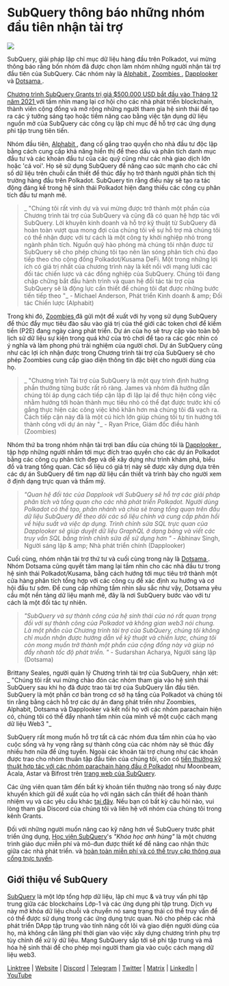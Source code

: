 # SubQuery thông báo những nhóm đầu tiên nhận tài trợ

![](https://miro.medium.com/max/1400/1*qp0hhPcvodDIMmVScohSnw.png)

SubQuery, giải pháp lập chỉ mục dữ liệu hàng đầu trên Polkadot, vui mừng thông báo rằng bốn nhóm đã được chọn làm nhóm những người nhận tài trợ đầu tiên của SubQuery. Các nhóm này là [ Alphabit ](https://www.polkadata.xyz/), [ Zoombies ](https://zoombies.world), [ Dapplooker ](https://dapplooker.com/) và [ Dotsama ](http://dotsama.ai/).

[ Chương trình SubQuery Grants trị giá $500.000 USD bắt đầu vào Tháng 12 năm 2021 ](./20211222-grants.md) với tầm nhìn mang lại cơ hội cho các nhà phát triển blockchain, thành viên cộng đồng và mở rộng những người tham gia hệ sinh thái để tạo ra các ý tưởng sáng tạo hoặc tiềm năng cao bằng việc tận dụng dữ liệu nguồn mở của SubQuery các công cụ lập chỉ mục để hỗ trợ các ứng dụng phi tập trung tiên tiến.

Nhóm đầu tiên, [ Alphabit ](https://www.polkadata.xyz/), đang cố gắng trao quyền cho nhà đầu tư độc lập bằng cách cung cấp khả năng hiển thị để theo dấu và phân tích danh mục đầu tư và các khoản đầu tư của các quỹ cũng như các nhà giao dịch lớn hoặc 'cá voi'. Họ sẽ sử dụng SubQuery để nâng cao sức mạnh cho các chỉ số dữ liệu trên chuỗi cần thiết để thúc đẩy họ trở thành người phân tích thị trường hàng đầu trên Polkadot. SubQuery tin rằng điều này sẽ tạo ra tác động đáng kể trong hệ sinh thái Polkadot hiện đang thiếu các công cụ phân tích đầu tư mạnh mẽ.

> _ "Chúng tôi rất vinh dự và vui mừng được trở thành một phần của Chương trình tài trợ của SubQuery và cũng đã có quan hệ hợp tác với SubQuery. Lời khuyên kinh doanh và hỗ trợ kỹ thuật từ SubQuery đã hoàn toàn vượt qua mong đợi của chúng tôi về sự hỗ trợ mà chúng tôi có thể nhận được với tư cách là một công ty khởi nghiệp nhỏ trong ngành phân tích. Nguồn quỹ hào phóng mà chúng tôi nhận được từ SubQuery sẽ cho phép chúng tôi tạo nên làn sóng phân tích chủ đạo tiếp theo cho cộng đồng Polkadot/Kusama DeFi. Một trong những lợi ích có giá trị nhất của chương trình này là kết nối với mạng lưới các đối tác chiến lược và các đồng nghiệp của SubQuery. Chúng tôi đang chập chững bắt đầu hành trình và quan hệ đối tác tài trợ của SubQuery sẽ là động lực cần thiết để chúng tôi đạt được những bước tiến tiếp theo "_ - Michael Anderson, Phát triển Kinh doanh & amp; Đối tác Chiến lược (Alphabit)

Trong khi đó, [ Zoombies ](https://zoombies.world/) đã gửi một đề xuất với hy vọng sử dụng SubQuery để thúc đẩy mục tiêu đào sâu vào giá trị của thế giới các token chơi để kiếm tiền (P2E) đang ngày càng phát triển. Dự án của họ sẽ truy cập vào toàn bộ lịch sử dữ liệu sự kiện trong quá khứ của trò chơi để tạo ra các góc nhìn có ý nghĩa và làm phong phú trải nghiệm của người chơi. Dự án SubQuery cũng như các lợi ích nhận được trong Chương trình tài trợ của SubQuery sẽ cho phép Zoombies cung cấp giao diện thông tin đặc biệt cho người dùng của họ.

> _ "Chương trình Tài trợ của SubQuery là một quy trình định hướng phần thưởng từng bước rất rõ ràng. James và nhóm đã hướng dẫn chúng tôi áp dụng cách tiếp cận lặp đi lặp lại để thực hiện công việc nhằm hướng tới hoàn thành mục tiêu nhỏ có thể đạt được trước khi cố gắng thực hiện các công việc khó khăn hơn mà chúng tôi đã vạch ra. Cách tiếp cận này đã là một cú hích lớn giúp chúng tôi tự tin hướng tới thành công với dự án này "_ - Ryan Price, Giám đốc điều hành (Zoombies)

Nhóm thứ ba trong nhóm nhận tài trợi ban đầu của chúng tôi là [ Dapplooker ](https://dapplooker.com/), tập hợp những người nhắm tới mục đích trao quyền cho các dự án Polkadot bằng các công cụ phân tích đẹp và dễ xây dựng như trình khám phá, biểu đồ và trang tổng quan. Các số liệu có giá trị này sẽ được xây dựng dựa trên các dự án SubQuery để tìm nạp dữ liệu cần thiết và trình bày cho người xem ở định dạng trực quan và thẩm mỹ.

> _"Quan hệ đối tác của Dapplook với SubQuery sẽ hỗ trợ các giải pháp phân tích và tổng quan cho các nhà phát triển Polkadot. Người dùng Polkadot có thể tạo, phân nhánh và chia sẻ trang tổng quan trên đầu dữ liệu SubQuery để theo dõi các số liệu chính và cung cấp phản hồi về hiệu suất và việc áp dụng. Trình chỉnh sửa SQL trực quan của Dapplooker sẽ giúp duyệt dữ liệu GraphQL ở dạng bảng và viết các truy vấn SQL bằng trình chỉnh sửa dễ sử dụng hơn "_ - Abhinav Singh, Người sáng lập & amp; Nhà phát triển chính (Dapplooker)

Cuối cùng, nhóm nhận tài trợ thứ tư và cuối cùng trong này là [ Dotsama ](http://dotsama.ai/). Nhóm Dotsama cũng quyết tâm mang lại tầm nhìn cho các nhà đầu tư trong hệ sinh thái Polkadot/Kusama, bằng cách hướng tới mục tiêu trở thành một cửa hàng phân tích tổng hợp với các công cụ để xác định xu hướng và cơ hội đầu tư sớm. Để cung cấp những tầm nhìn sâu sắc như vậy, Dotsama yêu cầu một nền tảng dữ liệu mạnh mẽ, đây là nơi SubQuery bước vào với tư cách là một đối tác tự nhiên.

> _"SubQuery và sự thành công của hệ sinh thái của nó rất quan trọng đối với sự thành công của Polkadot và không gian web3 nói chung. Là một phần của Chương trình tài trợ của SubQuery, chúng tôi không chỉ muốn nhận được hướng dẫn về kỹ thuật và chiến lược, chúng tôi còn mong muốn trở thành một phần của cộng đồng này và giúp nó đẩy nhanh tốc độ phát triển. "_ - Sudarshan Acharya, Người sáng lập (Dotsama)

Brittany Seales, người quản lý Chương trình tài trợ của SubQuery, nhận xét: _ "Chúng tôi rất vui mừng chào đón các nhóm tham gia vào hệ sinh thái SubQuery sau khi họ đã được trao tài trợ của SubQuery lần đầu tiên. SubQuery là một phần cơ bản trong cơ sở hạ tầng của Polkadot và chúng tôi tin rằng bằng cách hỗ trợ các dự án đang phát triển như Zoombies, Alphabit, Dotsama và Dapplooker và kết nối họ với các nhóm parachain hiện có, chúng tôi có thể đẩy nhanh tầm nhìn của mình về một cuộc cách mạng dữ liệu Web3 "_

SubQuery rất mong muốn hỗ trợ tất cả các nhóm đưa tầm nhìn của họ vào cuộc sống và hy vọng rằng sự thành công của các nhóm này sẽ thúc đẩy nhiều hơn nữa để ứng tuyển. Ngoài các khoản tài trợ chung như các khoản được trao cho nhóm thuần tập đầu tiên của chúng tôi, còn có [tiền thưởng kỹ thuật hợp tác với các nhóm parachain hàng đầu ở Polkadot](./20220127-grants-bounties.md) như Moonbeam, Acala, Astar và Bifrost trên [trang web của SubQuery](https://subquery.network/grants).

Các ứng viên quan tâm đến bất kỳ khoản tiền thưởng nào trong số này được khuyến khích gửi đề xuất của họ với ngân sách cần thiết để hoàn thành nhiệm vụ và các yêu cầu khác [tại đây](https://docs.google.com/forms/d/e/1FAIpQLSfmMazkebKwNTWThBkVGaxf2Bg8s4aWZ0ZhwiMCtc9kv4sJHQ/viewform). Nếu bạn có bất kỳ câu hỏi nào, vui lòng tham gia Discord của chúng tôi và liên hệ với nhóm của chúng tôi trong kênh Grants.

Đối với những người muốn nâng cao kỹ năng hơn về SubQuery trước phát triển ứng dụng, [Học viện SubQuery](./20211018-subquery-launches-the-subquery-academy.md)'s _"Khóa học anh hùng"_ là một chương trình giáo dục miễn phí và mô-đun được thiết kế để nâng cao nhận thức giữa các nhà phát triển. và [hoàn toàn miễn phí và có thể truy cập thông qua cổng trực tuyến](https://subquery.coassemble.com/unlock/dOKZW6O#/).

## Giới thiệu về SubQuery

[SubQuery](https://subquery.network) là một lớp tổng hợp dữ liệu, lập chỉ mục & và truy vấn phi tập trung giữa các blockchains Lớp-1 và các ứng dụng phi tập trung. Dịch vụ này mở khóa dữ liệu chuỗi và chuyển nó sang trạng thái có thể truy vấn để có thể được sử dụng trong các ứng dụng trực quan. Nó cho phép các nhà phát triển DApp tập trung vào tính năng cốt lõi và giao diện người dùng của họ, mà không cần lãng phí thời gian vào việc xây dựng chương trình phụ trợ tùy chỉnh để xử lý dữ liệu. Mạng SubQuery sắp tới sẽ phi tập trung và mã hóa hệ sinh thái để cho phép mọi người tham gia vào cuộc cách mạng dữ liệu web3.

​​[Linktree](https://linktr.ee/subquerynetwork) | [Website](https://subquery.network/) | [Discord](https://discord.com/invite/78zg8aBSMG) | [Telegram](https://t.me/subquerynetwork) | [Twitter](https://twitter.com/subquerynetwork) | [Matrix](https://matrix.to/#/#subquery:matrix.org) | [LinkedIn](https://www.linkedin.com/company/subquery) | [YouTube](https://www.youtube.com/channel/UCi1a6NUUjegcLHDFLr7CqLw)
